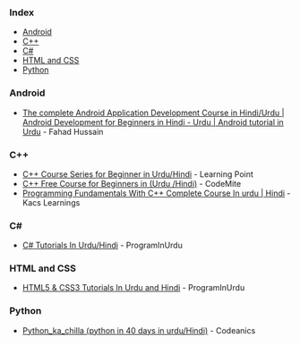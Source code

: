### Index

* [Android](#android)
* [C++](#cplusplus)
* [C#](#csharp)
* [HTML and CSS](#html-and-css)
* [Python](#python)


### <a id="android"></a>Android

* [The complete Android Application Development Course in Hindi/Urdu \| Android Development for Beginners in Hindi - Urdu \| Android tutorial in Urdu](https://www.youtube.com/playlist?list=PLtCBuHKmdxOe8IWZnA515lGPKaWx5WNOE) - Fahad Hussain


### <a id="cplusplus"></a>C++

* [C++ Course Series for Beginner in Urdu/Hindi](https://www.youtube.com/playlist?list=PLuuQCKO44unsLwJMkR8_koVG6vDPjMYmH) - Learning Point
* [C++ Free Course for Beginners in (Urdu /Hindi)](https://www.youtube.com/playlist?list=PLt4rWC_3rBbWnDrIv4IeC4Vm7PN1wvrNg) - CodeMite
* [Programming Fundamentals With C++ Complete Course In urdu | Hindi](https://www.youtube.com/playlist?list=PL4QkPoTgwFULciDFVJEHEwOKMtf9Q_Aqh) - Kacs Learnings


### <a id="csharp"></a>C#&lrm;

* [C# Tutorials In Urdu/Hindi](https://youtube.com/playlist?list=PLUyYwyJA_WfQd5zeCU890TDFQAqboekyc) - ProgramInUrdu


### <a id="html-and-css"></a>HTML and CSS

* [HTML5 & CSS3 Tutorials In Urdu and Hindi](https://youtube.com/playlist?list=PLUyYwyJA_WfTr3YWWJ41_V7TrRZoq6cBT) - ProgramInUrdu


### <a id="python"></a>Python

* [Python_ka_chilla (python in 40 days in urdu/Hindi)](https://www.youtube.com/playlist?list=PL9XvIvvVL50HVsu-Ao8NBr0UJSO8O6lBI) - Codeanics
